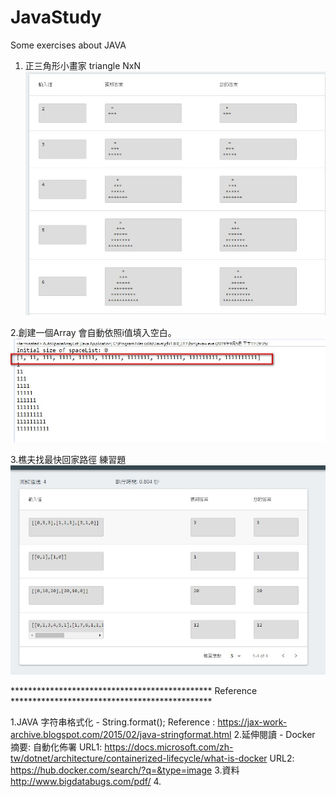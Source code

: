 # JavaStudy
Some exercises about JAVA

1. 正三角形小畫家 triangle NxN
![image](https://github.com/JackShen14/JavaStudy/blob/master/test_jpg/triangle.jpg)


2.創建一個Array 會自動依照i值填入空白。
![image](https://github.com/JackShen14/JavaStudy/blob/master/test_jpg/AutoSpaceArrayList.jpg)

3.樵夫找最快回家路徑 練習題
![image](https://github.com/JackShen14/JavaStudy/blob/master/test_jpg/goHomeFast.jpg)








**********************************************   Reference   **********************************************

1.JAVA 字符串格式化 - String.format();
Reference : https://jax-work-archive.blogspot.com/2015/02/java-stringformat.html
2.延伸閱讀 - Docker 
摘要: 自動化佈署
URL1: https://docs.microsoft.com/zh-tw/dotnet/architecture/containerized-lifecycle/what-is-docker
URL2: https://hub.docker.com/search/?q=&type=image
3.資料
http://www.bigdatabugs.com/pdf/
4.
